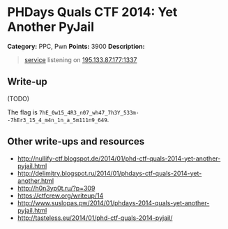 # PHDays Quals CTF 2014: Yet Another PyJail

**Category:** PPC, Pwn
**Points:** 3900
**Description:**

> [service](ail.py.903c8ee6a9118e72f1c14be868b72d67d2b1cdae) listening on [195.133.87.177:1337](http://ctfarchive.phdays.com/phd4quals/yet%20another%20pyjail%20%283900%29/ctf-task-churin-pyjail.ova)

## Write-up

(TODO)

The flag is `7hE_0w15_4R3_n07_wh47_7h3Y_533m--7hEr3_15_4_m4n_1n_a_5m111n9_649`.

## Other write-ups and resources

* <http://nullify-ctf.blogspot.de/2014/01/phd-ctf-quals-2014-yet-another-pyjail.html>
* <http://delimitry.blogspot.ru/2014/01/phdays-ctf-quals-2014-yet-another.html>
* <http://h0n3yp0t.ru/?p=309>
* <https://ctfcrew.org/writeup/14>
* <http://www.suslopas.pw/2014/01/phdays-2014-quals-yet-another-pyjail.html>
* <http://tasteless.eu/2014/01/phd-ctf-quals-2014-pyjail/>
